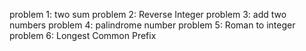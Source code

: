 problem 1: two sum
problem 2: Reverse Integer
problem 3: add two numbers
problem 4: palindrome number
problem 5: Roman to integer
problem 6: Longest Common Prefix